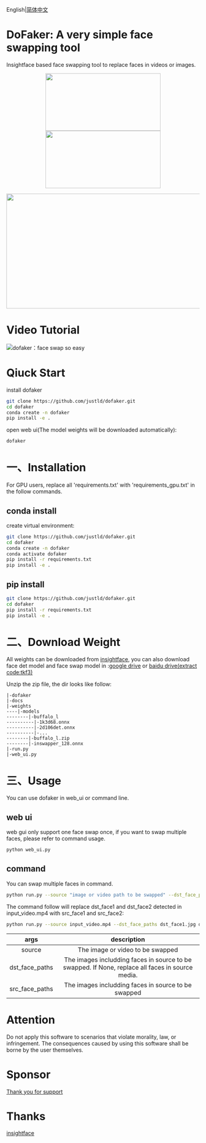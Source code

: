 English|[简体中文](README_ch.md)

# DoFaker: A very simple face swapping tool
Insightface based face swapping tool to replace faces in videos or images.

<p align="center">
<img src="https://github.com/justld/dofaker/blob/main/docs/images/source.gif" width="300" height="150"><img src="https://github.com/justld/dofaker/blob/main/docs/images/trump.jpg" width="300" height="150">
</p>

<p align="center">
<img src="https://github.com/justld/dofaker/blob/main/docs/images/swapped.gif" width="600" height="300"/>
</p>

# Video Tutorial
![dofaker：face swap so easy](https://www.youtube.com/watch?v=qd1-JSpiZao)



# Qiuck Start
install dofaker
```bash
git clone https://github.com/justld/dofaker.git
cd dofaker
conda create -n dofaker
pip install -e .
```
open web ui(The model weights will be downloaded automatically):
```bash
dofaker
```


# 一、Installation
For GPU users, replace all 'requirements.txt' with 'requirements_gpu.txt' in the follow commands.

## conda install
create virtual environment:
```bash
git clone https://github.com/justld/dofaker.git
cd dofaker
conda create -n dofaker
conda activate dofaker
pip install -r requirements.txt
pip install -e .
```

## pip install
```bash
git clone https://github.com/justld/dofaker.git
cd dofaker
pip install -r requirements.txt
pip install -e .
```

# 二、Download Weight
All weights can be downloaded from [insightface](https://github.com/deepinsight/insightface), you can also
download face det model and face swap model in :[google drive](https://drive.google.com/drive/folders/1R6yMDQiHQg938M5GIz4_mOOhpF8ybrv9?usp=sharing) or [baidu drive(extract code:tkf3)](https://pan.baidu.com/s/1sF3QbwAK1sVqdie1KqgkkA)

Unzip the zip file, the dir looks like follow:
```
|-dofaker
|-docs
|-weights
----|-models
--------|-buffalo_l
----------|-1k3d68.onnx
----------|-2d106det.onnx
----------|-...
--------|-buffalo_l.zip
--------|-inswapper_128.onnx
|-run.py
|-web_ui.py
```


# 三、Usage
You can use dofaker in web_ui or command line.
## web ui
web gui only support one face swap once, if you want to swap multiple faces, please refer to command usage.
```bash
python web_ui.py
```

## command
You can swap multiple faces in command.
```bash
python run.py --source "image or video path to be swapped" --dst_face_paths "dst_face1_path" "dst_face2_path" ... --src_face_paths "src_face1_path" "src_face2_path" ...
```

The command follow will replace dst_face1 and dst_face2 detected in input_video.mp4 with src_face1 and src_face2:
```bash
python run.py --source input_video.mp4 --dst_face_paths dst_face1.jpg dst_face2.jpg --src_face_paths src_face1.jpg src_face2.jpg
```

|args|description|
|:---:|:---:|
|source|The image or video to be swapped|
|dst_face_paths|The images includding faces in source to be swapped. If None, replace all faces in source media.|
|src_face_paths|The images includding faces in source to be swapped|


# Attention
Do not apply this software to scenarios that violate morality, law, or infringement. The consequences caused by using this software shall be borne by the user themselves.

# Sponsor
[Thank you for support](https://www.paypal.com/paypalme/justldu)

# Thanks
[insightface](https://github.com/deepinsight/insightface)
